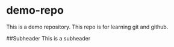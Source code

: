 # demo-repo
This is a demo repository.
This repo is for learning git and github.

##Subheader
This is a subheader
